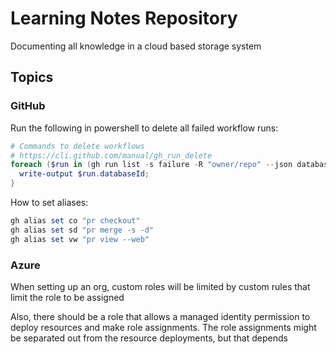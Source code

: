 # Learning Notes Repository  

Documenting all knowledge in a cloud based storage system  

## Topics  

### GitHub  

Run the following in powershell to delete all failed workflow runs:  

```powershell
# Commands to delete workflows
# https://cli.github.com/manual/gh_run_delete
foreach ($run in (gh run list -s failure -R "owner/repo" --json databaseId | ConvertFrom-JSON -Depth 100)) {
  write-output $run.databaseId;
}
```

How to set aliases:

```powershell
gh alias set co "pr checkout"
gh alias set sd "pr merge -s -d"
gh alias set vw "pr view --web"
```

### Azure  

When setting up an org, custom roles will be limited by custom rules that limit the role to be assigned  

Also, there should be a role that allows a managed identity permission to deploy resources and make role assignments. The role assignments might be separated out from the resource deployments, but that depends
